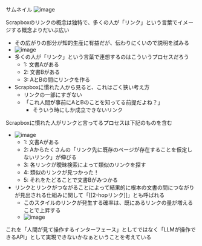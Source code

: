 
サムネイル
![image](https://gyazo.com/d9e8cfd05228f6b1ddca7e8f9ffc588b/thumb/1000)

Scrapboxのリンクの概念は独特で、多くの人が「リンク」という言葉でイメージする概念よりだいぶ広い
- その広がりの部分が知的生産に有益だが、伝わりにくいので説明を試みる
- ![image](https://gyazo.com/a24b19790f393891a467c000245cf82e/thumb/1000)
- 多くの人が「リンク」という言葉で連想するのはこういうプロセスだろう
    - 1: 文書Aがある
    - 2: 文書Bがある
    - 3: AとBの間にリンクを作る
- Scrapboxに慣れた人から見ると、これはごく狭い考え方
    - リンクの一部にすぎない
    - 「これ人間が事前にAとBのことを知ってる前提だよね？」
        - そういう時にしか成立できないリンク

Scrapboxに慣れた人がリンクと言ってるプロセスは下記のものを含む
- ![image](https://gyazo.com/d9e8cfd05228f6b1ddca7e8f9ffc588b/thumb/1000)
    - 1: 文書Aがある
    - 2: Aからたくさんの「リンク先に既存のページが存在することを仮定しないリンク」が伸びる
    - 3: 各リンクが曖昧検索によって類似のリンクを探す
    - 4: 類似のリンクが見つかった！
    - 5: それをたどることで文書Bがみつかる
- リンクとリンクがつながることによって結果的に根本の文書の間につながりが見出される仕組みに関して「[[2-hopリンク]]」とも呼ばれる
    - このスタイルのリンクが発生する確率は、既にあるリンクの量が増えることで上昇する
    - ![image](https://gyazo.com/89f0b5d587518206e9ba159873941070/thumb/1000)

これを「人間が見て操作するインターフェース」としてではなく「LLMが操作できるAPI」として実現できないかなぁということを考えている
